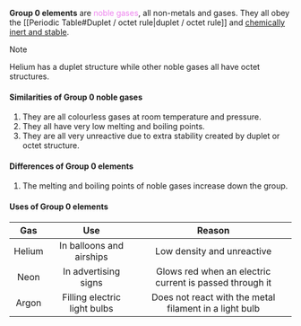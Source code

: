 **Group 0 elements** are <span style="color: violet">noble gases</span>, all non-metals and gases. They all obey the [[Periodic Table#Duplet / octet rule|duplet / octet rule]] and <u>chemically inert and stable</u>.

> [!note]
> Helium has a duplet structure while other noble gases all have octet structures.

#### Similarities of Group 0 noble gases
1. They are all colourless gases at room temperature and pressure.
2. They all have very low melting and boiling points.
3. They are all very unreactive due to extra stability created by duplet or octet structure.

#### Differences of Group 0 elements
1. The melting and boiling points of noble gases increase down the group.

#### Uses of Group 0 elements
| Gas | Use | Reason |
| :--: | :--: | :--: |
| Helium | In balloons and airships | Low density and unreactive |
| Neon | In advertising signs | Glows red when an electric current is passed through it |
| Argon | Filling electric light bulbs | Does not react with the metal filament in a light bulb |

